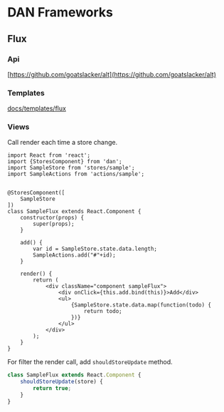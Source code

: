 # DAN Frameworks

## Flux

### Api

[https://github.com/goatslacker/alt](https://github.com/goatslacker/alt)

### Templates

[docs/templates/flux](docs/templates/flux)

### Views

Call render each time a store change.

```
import React from 'react';
import {StoresComponent} from 'dan';
import SampleStore from 'stores/sample';
import SampleActions from 'actions/sample';


@StoresComponent([
    SampleStore
])
class SampleFlux extends React.Component {
    constructor(props) {
        super(props);
    }

    add() {
        var id = SampleStore.state.data.length;
        SampleActions.add("#"+id);
    }

    render() {
        return (
            <div className="component sampleFlux">
                <div onClick={this.add.bind(this)}>Add</div>
                <ul>
                    {SampleStore.state.data.map(function(todo) {
                        return todo;
                    })}
                </ul>
            </div>
        );
    }
}
```

For filter the render call, add ```shouldStoreUpdate``` method.

```javascript
class SampleFlux extends React.Component {
    shouldStoreUpdate(store) {
        return true;
    }
}
```